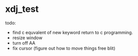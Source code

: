 # xdj_test
todo:
- find c equvalent of new keyword return to c programming.
- resize window
- turn off AA
- fix cursor (figure out how to move things free blit)